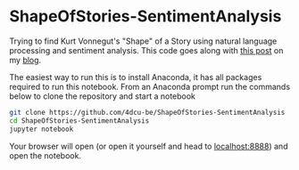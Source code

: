 # ShapeOfStories-SentimentAnalysis


Trying to find Kurt Vonnegut's "Shape" of a Story using natural language processing and sentiment analysis. This code
goes along with [this post](http://blog.4dcu.be/programming/2019/12/01/Sentiment-Analysis.html) on my 
[blog](http://blog.4dcu.be/).

The easiest way to run this is to install Anaconda, it has all packages required to run this notebook. From an
Anaconda prompt run the commands below to clone the repository and start a notebook

```bash
git clone https://github.com/4dcu-be/ShapeOfStories-SentimentAnalysis
cd ShapeOfStories-SentimentAnalysis
jupyter notebook
```

Your browser will open (or open it yourself and head to [localhost:8888](localhost:8888)) and open the notebook.

